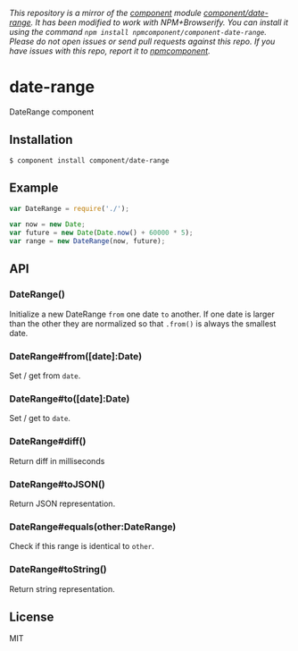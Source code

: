 *This repository is a mirror of the [component](http://component.io) module [component/date-range](http://github.com/component/date-range). It has been modified to work with NPM+Browserify. You can install it using the command `npm install npmcomponent/component-date-range`. Please do not open issues or send pull requests against this repo. If you have issues with this repo, report it to [npmcomponent](https://github.com/airportyh/npmcomponent).*

# date-range

  DateRange component

## Installation

    $ component install component/date-range

## Example

```js
var DateRange = require('./');

var now = new Date;
var future = new Date(Date.now() + 60000 * 5);
var range = new DateRange(now, future);
```

## API

### DateRange()

  Initialize a new DateRange `from` one date `to` another. If
  one date is larger than the other they are normalized so that `.from()`
  is always the smallest date.

### DateRange#from([date]:Date)

  Set / get from `date`.

### DateRange#to([date]:Date)

  Set / get to `date`.

### DateRange#diff()

  Return diff in milliseconds

### DateRange#toJSON()

  Return JSON representation.

### DateRange#equals(other:DateRange)

  Check if this range is identical to `other`.

### DateRange#toString()

  Return string representation.

## License

  MIT
